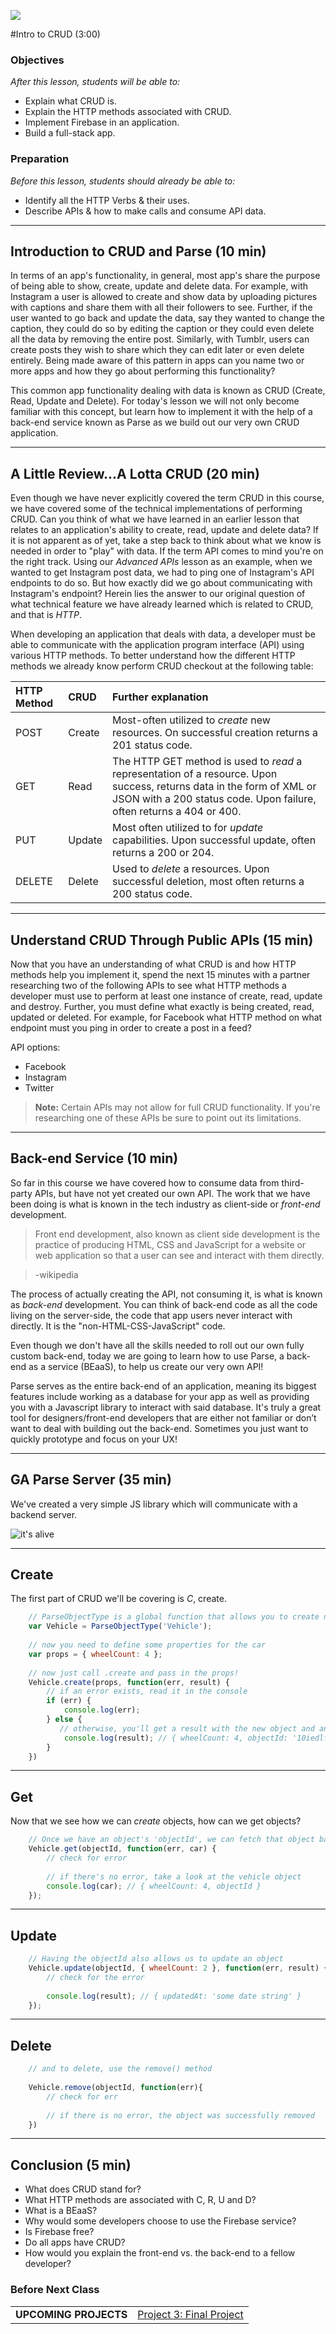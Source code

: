 ![](https://ga-dash.s3.amazonaws.com/production/assets/logo-9f88ae6c9c3871690e33280fcf557f33.png)

#Intro to CRUD (3:00)


### Objectives

_After this lesson, students will be able to:_

- Explain what CRUD is.
- Explain the HTTP methods associated with CRUD.
- Implement Firebase in an application.
- Build a full-stack app.

### Preparation

_Before this lesson, students should already be able to:_

- Identify all the HTTP Verbs & their uses.
- Describe APIs & how to make calls and consume API data.

---

<a name = "opening"></a>
## Introduction to CRUD and Parse (10 min)

In terms of an app's functionality, in general, most app's share the purpose of being able to show, create, update and delete data. For example, with Instagram a user is allowed to create and show data by uploading pictures with captions and share them with all their followers to see. Further, if the user wanted to go back and update the data, say they wanted to change the caption, they could do so by editing the caption or they could even delete all the data by removing the entire post. Similarly, with Tumblr, users can create posts they wish to share which they can edit later or even delete entirely. Being made aware of this pattern in apps can you name two or more apps and how they go about performing this functionality?

This common app functionality dealing with data is known as CRUD (Create, Read, Update and Delete). For today's lesson we will not only become familiar with this concept, but learn how to implement it with the help of a back-end service known as Parse as we build out our very own CRUD application.

---

<a name = "review"></a>
## A Little Review...A Lotta CRUD (20 min)

Even though we have never explicitly covered the term CRUD in this course, we have covered some of the technical implementations of performing CRUD. Can you think of what we have learned in an earlier lesson that relates to an application's ability to create, read, update and delete data? If it is not apparent as of yet, take a step back to think about what we know is needed in order to "play" with data. If the term API comes to mind you're on the right track. Using our _Advanced APIs_ lesson as an example, when we wanted to get Instagram post data, we had to ping one of Instagram's API endpoints to do so. But how exactly did we go about communicating with Instagram's endpoint? Herein lies the answer to our original question of what technical feature we have already learned which is related to CRUD, and that is _HTTP_.

When developing an application that deals with data, a developer must be able to communicate with the application program interface (API) using various HTTP methods. To better understand how the different HTTP methods we already know perform CRUD checkout at the following table:

|HTTP Method|CRUD|Further explanation|
|:---|:-----|:-----|
|POST| Create|Most-often utilized to _create_ new resources. On successful creation returns a 201 status code.
|GET| Read|The HTTP GET method is used to _read_ a representation of a resource. Upon success, returns data in the form of XML or JSON with a 200 status code. Upon failure, often returns a 404 or 400.
|PUT| Update|Most often utilized to for _update_ capabilities. Upon successful update, often returns a 200 or 204.
|DELETE| Delete|Used to _delete_ a resources. Upon successful deletion, most often returns a 200 status code.

---

<a name = "introduction1"></a>
## Understand CRUD Through Public APIs (15 min)

Now that you have an understanding of what CRUD is and how HTTP methods help you implement it, spend the next 15 minutes with a partner researching two of the following APIs to see what HTTP methods a developer must use to perform at least one instance of create, read, update and destroy. Further, you must define what exactly is being created, read, updated or deleted. For example, for Facebook what HTTP method on what endpoint must you ping in order to create a post in a feed?

API options:

- Facebook
- Instagram
- Twitter

> **Note:** Certain APIs may not allow for full CRUD functionality. If you're researching one of these APIs be sure to point out its limitations.

---

<a name = "introduction2"></a>
## Back-end Service (10 min)

So far in this course we have covered how to consume data from third-party APIs, but have not yet created our own API. The work that we have been doing is what is known in the tech industry as client-side or _front-end_ development.

> Front end development, also known as client side development is the practice of producing HTML, CSS and JavaScript for a website or web application so that a user can see and interact with them directly.

> -wikipedia

The process of actually creating the API, not consuming it, is what is known as _back-end_ development. You can think of back-end code as all the code living on the server-side, the code that app users never interact with directly. It is the "non-HTML-CSS-JavaScript" code.

Even though we don't have all the skills needed to roll out our own fully custom back-end, today we are going to learn how to use Parse, a back-end as a service (BEaaS), to help us create our very own API!

Parse serves as the entire back-end of an application, meaning its biggest features include working as a database for your app as well as providing you with a Javascript library to interact with said database. It's truly a great tool for designers/front-end developers that are either not familiar or don’t want to deal with building out the back-end. Sometimes you just want to quickly prototype and focus on your UX!

---

<a name = "setup"></a>
## GA Parse Server (35 min)

We've created a very simple JS library which will communicate with a backend server.

![it's alive](https://media.giphy.com/media/d3Kq5w84bzlBLVDO/giphy.gif)

---


<a name = "codealong1"></a>
## Create

The first part of CRUD we'll be covering is _C_, create.

```javascript
   	// ParseObjectType is a global function that allows you to create new object types!
	var Vehicle = ParseObjectType('Vehicle');
	
	// now you need to define some properties for the car
	var props = { wheelCount: 4 };
	
	// now just call .create and pass in the props!
	Vehicle.create(props, function(err, result) {
		// if an error exists, read it in the console
		if (err) {
			console.log(err);
		} else {
		   // otherwise, you'll get a result with the new object and an assigned objectId
			console.log(result); // { wheelCount: 4, objectId: '10iedlfd' }
		}
	})
```


---

<a name = "codealong2"></a>
## Get

Now that we see how we can _create_ objects, how can we get objects?

```javascript
	// Once we have an object's 'objectId', we can fetch that object based on it!
	Vehicle.get(objectId, function(err, car) {
		// check for error
		
		// if there's no error, take a look at the vehicle object
		console.log(car); // { wheelCount: 4, objectId }
	}); 
```

---

<a name = "codealong3"></a>
## Update

```js
	// Having the objectId also allows us to update an object
	Vehicle.update(objectId, { wheelCount: 2 }, function(err, result) {
		// check for the error
		
		console.log(result); // { updatedAt: 'some date string' }
	});
```

---

<a name = "codealong4"></a>
## Delete

```javascript
	// and to delete, use the remove() method
	
	Vehicle.remove(objectId, function(err){
		// check for err
		
		// if there is no error, the object was successfully removed
	})
```

---

<a name = "conclusion"></a>
## Conclusion (5 min)

- What does CRUD stand for?
- What HTTP methods are associated with C, R, U and D?
- What is a BEaaS?
- Why would some developers choose to use the Firebase service?
- Is Firebase free?
- Do all apps have CRUD?
- How would you explain the front-end vs. the back-end to a fellow developer?

### Before Next Class
|   |   |
|---|---|
| **UPCOMING PROJECTS**  | [Project 3: Final Project](../../projects/unit4) |
